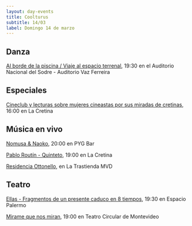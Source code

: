 ```yaml
---
layout: day-events
title: Coolturus
subtitle: 14/03
label: Domingo 14 de marzo
---
```


## Danza

[Al borde de la piscina / Viaje al espacio terrenal](https://sodre.gub.uy/#calendario), 19:30 en el Auditorio Nacional del Sodre - Auditorio Vaz Ferreira

## Especiales

[Cineclub y lecturas sobre mujeres cineastas por sus miradas de cretinas](https://instagram.com/lacretinacasa?igshid=nrtucgnc6eso), 16:00 en La Cretina

## Música en vivo

[Nomusa & Naoko](https://instagram.com/pygbar?igshid=v0vxh7zot18p), 20:00 en PYG Bar

[Pablo Routín - Quinteto](https://instagram.com/lacretinacasa?igshid=nrtucgnc6eso), 19:00 en La Cretina

[Residencia Ottonello](https://www.latrastienda.com.uy/), en La Trastienda MVD

## Teatro

[Ellas - Fragmentos de un presente caduco en 8 tiempos](https://instagram.com/salaespaciopalermo?igshid=1bmb3d8brkyad), 19:30 en Espacio Palermo

[Mirame que nos miran](http://www.teatrocircular.org.uy/mirame-que-nos-miran-estreno-octubre-2020/), 19:00 en Teatro Circular de Montevideo
